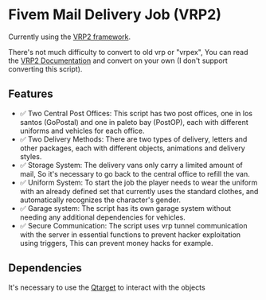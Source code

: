 # Fivem Mail Delivery Job (VRP2)

Currently using the [VRP2 framework](https://github.com/vRP-framework/vRP).

There's not much difficulty to convert to old vrp or "vrpex", You can read the [VRP2 Documentation](https://vrp-framework.github.io/vRP/dev/index.html) and convert on your own (I don't support converting this script).

## Features
* ✅ Two Central Post Offices: This script has two post offices, one in los santos (GoPostal) and one in paleto bay (PostOP), each with different uniforms and vehicles for each office.
* ✅ Two Delivery Methods: There are two types of delivery, letters and other packages, each with different objects, animations and delivery styles.
* ✅ Storage System: The delivery vans only carry a limited amount of mail, So it's necessary to go back to the central office to refill the van.
* ✅ Uniform System: To start the job the player needs to wear the uniform with an already defined set that currently uses the standard clothes, and automatically recognizes the character's gender.
* ✅ Garage system: The script has its own garage system without needing any additional dependencies for vehicles.
* ✅ Secure Communication: The script uses vrp tunnel communication with the server in essential functions to prevent hacker exploitation using triggers, This can prevent money hacks for example.

## Dependencies

It's necessary to use the [Qtarget](https://github.com/overextended/qtarget) to interact with the objects

